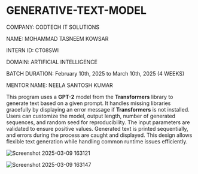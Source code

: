 # GENERATIVE-TEXT-MODEL

COMPANY: CODTECH IT SOLUTIONS

NAME: MOHAMMAD TASNEEM KOWSAR

INTERN ID: CT08SWI

DOMAIN: ARTIFICIAL INTELLIGENCE

BATCH DURATION: February 10th, 2025 to March 10th, 2025 (4 WEEKS)

MENTOR NAME: NEELA SANTOSH KUMAR

This program uses a **GPT-2** model from the **Transformers** library to generate text based on a given prompt. It handles missing libraries gracefully by displaying an error message if **Transformers** is not installed. Users can customize the model, output length, number of generated sequences, and random seed for reproducibility. The input parameters are validated to ensure positive values. Generated text is printed sequentially, and errors during the process are caught and displayed. This design allows flexible text generation while handling common runtime issues efficiently.


![Screenshot 2025-03-09 163121](https://github.com/user-attachments/assets/2d7c375c-fce7-4408-bff8-ced876e4b3e3)

![Screenshot 2025-03-09 163147](https://github.com/user-attachments/assets/fa1ed264-abdb-40f3-9df0-24d62cc72f13)

